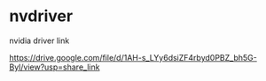 # nvdriver
nvidia driver link

https://drive.google.com/file/d/1AH-s_LYy6dsiZF4rbyd0PBZ_bh5G-Byl/view?usp=share_link